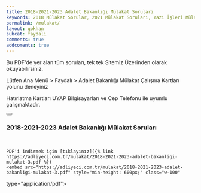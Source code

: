 ```yaml
---
title: 2018-2021-2023 Adalet Bakanlığı Mülakat Soruları
keywords: 2018 Mülakat Sorular, 2021 Mülakat Soruları, Yazı İşleri Mülakat Soruları, Adalet Mülakat Soruları, Adalet Bakanlığı Mülakat Soruları
permalink: /mulakat/
layout: gokhan
subcat: faydalı
comments: true
addcoments: true
---
```


<div class="alert alert-success alert-dismissible fade show" role="alert">
            <p>Bu PDF'de yer alan tüm soruları, tek tek Sitemiz Üzerinden olarak okuyabilirsiniz.</p>
            <p>Lütfen Ana Menü > Faydalı > Adalet Bakanlığı Mülakat Çalışma Kartları yolunu deneyiniz</p>
            <p>Hatırlatma Kartları UYAP Bilgisayarları ve Cep Telefonu ile uyumlu çalışmaktadır.</p>            
            <button type="button" class="btn-close" data-bs-dismiss="alert" aria-label="Kapat"></button>
</div>  
<div class="card-header">
  <h3 class="card-title">2018-2021-2023 Adalet Bakanlığı Mülakat Soruları</h3>  
  <br>     
</div>
<div class="card-body">
  <div class="mb-3">
    
    PDF'i indirmek için [tıklayınız]({% link https://adliyeci.com.tr/mulakat/2018-2021-2023-adalet-bakanligi-mulakat-3.pdf %}) 
    <embed src="https://adliyeci.com.tr/mulakat/2018-2021-2023-adalet-bakanligi-mulakat-3.pdf" style="min-height: 600px;" class="w-100"
 type="application/pdf">
  </div>
</div>
